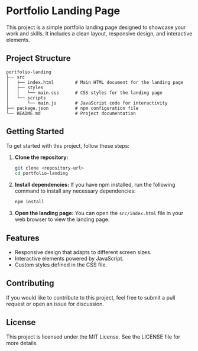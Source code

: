 # Portfolio Landing Page

This project is a simple portfolio landing page designed to showcase your work and skills. It includes a clean layout, responsive design, and interactive elements.

## Project Structure

```
portfolio-landing
├── src
│   ├── index.html        # Main HTML document for the landing page
│   ├── styles
│   │   └── main.css      # CSS styles for the landing page
│   └── scripts
│       └── main.js       # JavaScript code for interactivity
├── package.json          # npm configuration file
└── README.md             # Project documentation
```

## Getting Started

To get started with this project, follow these steps:

1. **Clone the repository:**
   ```bash
   git clone <repository-url>
   cd portfolio-landing
   ```

2. **Install dependencies:**
   If you have npm installed, run the following command to install any necessary dependencies:
   ```bash
   npm install
   ```

3. **Open the landing page:**
   You can open the `src/index.html` file in your web browser to view the landing page.

## Features

- Responsive design that adapts to different screen sizes.
- Interactive elements powered by JavaScript.
- Custom styles defined in the CSS file.

## Contributing

If you would like to contribute to this project, feel free to submit a pull request or open an issue for discussion.

## License

This project is licensed under the MIT License. See the LICENSE file for more details.
